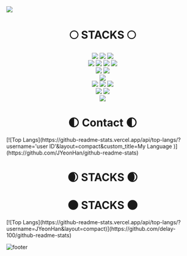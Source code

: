 
<img src="https://capsule-render.vercel.app/api?type=waving&color=0:142c5f,50:7F7FD5,100:142c5f&text=%20HanJuYeon💫%20%20&height=200&fontSize=50&fontColor=ffffff"/>


<div align=center><h1>🌕 STACKS 🌕</h1></div>

<div align=center> 
  <img src="https://img.shields.io/badge/java-007396?style=for-the-badge&logo=java&logoColor=white"> 
  <img src="https://img.shields.io/badge/c++-00599C?style=for-the-badge&logo=c%2B%2B&logoColor=white">
  <img src="https://img.shields.io/badge/c-00599C?style=for-the-badge&logo=c%2B%2B&logoColor=white">
  <br>
  
  <img src="https://img.shields.io/badge/html5-E34F26?style=for-the-badge&logo=html5&logoColor=white"> 
  <img src="https://img.shields.io/badge/css-1572B6?style=for-the-badge&logo=css3&logoColor=white"> 
  <img src="https://img.shields.io/badge/javascript-F7DF1E?style=for-the-badge&logo=javascript&logoColor=black"> 
  <img src="https://img.shields.io/badge/jquery-0769AD?style=for-the-badge&logo=jquery&logoColor=white">
  <br>
  
  <img src="https://img.shields.io/badge/mysql-4479A1?style=for-the-badge&logo=mysql&logoColor=white"> 
  <img src="https://img.shields.io/badge/mariaDB-003545?style=for-the-badge&logo=mariaDB&logoColor=white"> 

  <br>
  
  <img src="https://img.shields.io/badge/node.js-339933?style=for-the-badge&logo=Node.js&logoColor=white">
  <br>
  
  <img src="https://img.shields.io/badge/spring-6DB33F?style=for-the-badge&logo=spring&logoColor=white"> 

  <img src="https://img.shields.io/badge/flutter-02569B?style=for-the-badge&logo=flutter&logoColor=white">
  
  <img src="https://img.shields.io/badge/bootstrap-7952B3?style=for-the-badge&logo=bootstrap&logoColor=white">
  <br>

  <img src="https://img.shields.io/badge/linux-FCC624?style=for-the-badge&logo=linux&logoColor=black"> 
 
  <img src="https://img.shields.io/badge/apache tomcat-F8DC75?style=for-the-badge&logo=apachetomcat&logoColor=white">
  <br>
  
  <img src="https://img.shields.io/badge/github-181717?style=for-the-badge&logo=github&logoColor=white">

  <br>
</div>

<div align=center><h1>🌓 Contact 🌓</h1></div>
[![Top Langs](https://github-readme-stats.vercel.app/api/top-langs/?username='user ID'&layout=compact&custom_title=My&nbsp;Language&nbsp;)](https://github.com/JYeonHan/github-readme-stats)
<div align=center><h1>🌒 STACKS 🌒</h1></div>
<div align=center><h1>🌑 STACKS 🌑</h1></div>
[![Top Langs](https://github-readme-stats.vercel.app/api/top-langs/?username=JYeonHan&layout=compact)](https://github.com/delay-100/github-readme-stats)




![footer](https://capsule-render.vercel.app/api?section=footer&type=waving&color=7F7FD5)
